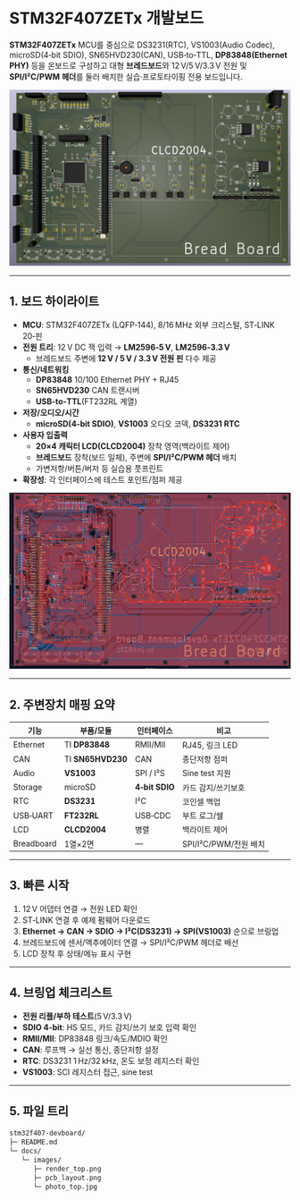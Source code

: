 # STM32F407ZETx 개발보드

**STM32F407ZETx** MCU를 중심으로 DS3231(RTC), VS1003(Audio Codec), microSD(4‑bit SDIO),
SN65HVD230(CAN), USB‑to‑TTL, **DP83848(Ethernet PHY)** 등을 온보드로 구성하고
대형 **브레드보드**와 12 V/5 V/3.3 V 전원 및 **SPI/I²C/PWM 헤더**를 둘러 배치한 실습·프로토타이핑 전용 보드입니다.

![3D Render](docs/images/render_top.png)

---

## 1. 보드 하이라이트

- **MCU**: STM32F407ZETx (LQFP‑144), 8/16 MHz 외부 크리스털, ST‑LINK 20‑핀
- **전원 트리**: 12 V DC 잭 입력 → **LM2596‑5 V**, **LM2596‑3.3 V**
  - 브레드보드 주변에 **12 V / 5 V / 3.3 V 전원 핀** 다수 제공
- **통신/네트워킹**
  - **DP83848** 10/100 Ethernet PHY + RJ45
  - **SN65HVD230** CAN 트랜시버
  - **USB‑to‑TTL**(FT232RL 계열)
- **저장/오디오/시간**
  - **microSD(4‑bit SDIO)**, **VS1003** 오디오 코덱, **DS3231 RTC**
- **사용자 입출력**
  - **20×4 캐릭터 LCD(CLCD2004)** 장착 영역(백라이트 제어)
  - **브레드보드** 장착(보드 일체), 주변에 **SPI/I²C/PWM 헤더** 배치
  - 가변저항/버튼/버저 등 실습용 풋프린트
- **확장성**: 각 인터페이스에 테스트 포인트/점퍼 제공

![PCB Layout](docs/images/pcb_layout.png)

---

## 2. 주변장치 매핑 요약

| 기능 | 부품/모듈 | 인터페이스 | 비고 |
|---|---|---|---|
| Ethernet | TI **DP83848** | RMII/MII | RJ45, 링크 LED |
| CAN | TI **SN65HVD230** | CAN | 종단저항 점퍼 |
| Audio | **VS1003** | SPI / I²S | Sine test 지원 |
| Storage | microSD | **4‑bit SDIO** | 카드 감지/쓰기보호 |
| RTC | **DS3231** | I²C | 코인셀 백업 |
| USB‑UART | **FT232RL** | USB‑CDC | 부트 로그/쉘 |
| LCD | **CLCD2004** | 병렬 | 백라이트 제어 |
| Breadboard | 1열×2면 | — | SPI/I²C/PWM/전원 배치 |

---

## 3. 빠른 시작

1) 12 V 어댑터 연결 → 전원 LED 확인  
2) ST‑LINK 연결 후 예제 펌웨어 다운로드  
3) **Ethernet → CAN → SDIO → I²C(DS3231) → SPI(VS1003)** 순으로 브링업  
4) 브레드보드에 센서/액추에이터 연결 → SPI/I²C/PWM 헤더로 배선  
5) LCD 장착 후 상태/메뉴 표시 구현

---

## 4. 브링업 체크리스트

- **전원 리플/부하 테스트**(5 V/3.3 V)
- **SDIO 4‑bit**: HS 모드, 카드 감지/쓰기 보호 입력 확인
- **RMII/MII**: DP83848 링크/속도/MDIO 확인
- **CAN**: 루프백 → 실선 통신, 종단저항 설정
- **RTC**: DS3231 1 Hz/32 kHz, 온도 보정 레지스터 확인
- **VS1003**: SCI 레지스터 접근, sine test

---

## 5. 파일 트리

```text
stm32f407-devboard/
├─ README.md
└─ docs/
   └─ images/
      ├─ render_top.png
      ├─ pcb_layout.png
      └─ photo_top.jpg
```
